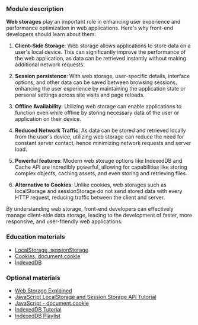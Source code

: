 ### Module description

**Web storages** play an important role in enhancing user experience and performance optimization in web applications. 
Here's why front-end developers should learn about them:

1. **Client-Side Storage**: Web storage allows applications to store data on a user's local device. This can significantly 
improve the performance of the web application, as data can be retrieved instantly without making additional network requests.

2. **Session persistence**: With web storage, user-specific details, interface options, and other data can be saved between 
browsing sessions, enhancing the user experience by maintaining the application state or personal settings across site visits and page reloads.

3. **Offline Availability**: Utilizing web storage can enable applications to function even while offline by storing necessary 
data of the user or application on their device.

4. **Reduced Network Traffic**: As data can be stored and retrieved locally from the user's device, utilizing web storage 
can reduce the need for constant server contact, hence minimizing network requests and server load.

5. **Powerful features**: Modern web storage options like IndexedDB and Cache API are incredibly powerful, allowing for 
capabilities like storing complex objects, caching assets, and even storing and retrieving files.

6. **Alternative to Cookies**: Unlike cookies, web storages such as localStorage and sessionStorage do not send stored data
with every HTTP request, reducing traffic between the client and server.

By understanding web storage, front-end developers can effectively manage client-side data storage, leading to the development of faster, more responsive, and user-friendly web applications.

### Education materials
- [LocalStorage, sessionStorage](https://javascript.info/localstorage) 
- [Cookies, document.cookie](https://javascript.info/cookie)
- [IndexedDB](https://javascript.info/indexeddb) 

### Optional materials

- [Web Storage Explained](https://www.freecodecamp.org/news/web-storage-localstorage-vs-sessionstorage-in-javascript/#the-problem)
- [JavaScript LocalStorage and Session Storage API Tutorial](https://www.youtube.com/watch?v=zmFDvFwj6-8)
- [JavaScript - document.cookie](https://www.youtube.com/watch?v=cO82EQrvxyE)
- [IndexedDB Tutorial](https://www.tutorialspoint.com/indexeddb/index.htm)
- [IndexedDB Playlist](https://youtube.com/playlist?list=PLyuRouwmQCjmNyAysdqjNz5fIS5cYU4vi&si=m0xOS-VAp8UEEr3Z)
